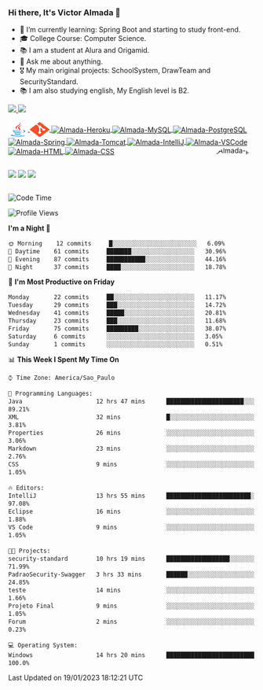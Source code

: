 ### Hi there, It's Victor Almada 👋


- 🌱 I’m currently learning: Spring Boot and starting to study front-end.
- 🎓 College Course: Computer Science.
- 📚  I am a student at Alura and Origamid.
- 💬 Ask me about anything.
- 🎖 My main original projects: SchoolSystem, DrawTeam and SecurityStandard.
- 📚 I am also studying english, My English level is B2.
 
<div>
<a href="https://github.com/Almadavic">
<img height="180em" src="https://github-readme-stats.vercel.app/api?username=Almadavic&showw_icons=true&theme=dark&include_all_commits=true&count_private=true">
<img height="180em" src="https://github-readme-stats.vercel.app/api/top-langs/?username=Almadavic&layout=compact&langs_count=16&theme=dracula">
</div>

<div style="display: inline_block"><br>
  <img align="center" alt="Almada-Java" height="30" width="40" src="https://raw.githubusercontent.com/devicons/devicon/master/icons/java/java-original.svg">
  <img align="center" alt="Almada-Git" height="30" width="40" src="https://raw.githubusercontent.com/devicons/devicon/master/icons/git/git-original.svg">
  <img align="center" alt="Almada-Heroku" height="30" width="40" src="https://cdn.jsdelivr.net/gh/devicons/devicon/icons/heroku/heroku-plain-wordmark.svg" />             
  <img align="center" alt="Almada-MySQL" height="30" width="40" src="https://cdn.jsdelivr.net/gh/devicons/devicon/icons/mysql/mysql-original-wordmark.svg" />
  <img align="center" alt="Almada-PostgreSQL" height="30" width="40" src="https://cdn.jsdelivr.net/gh/devicons/devicon/icons/postgresql/postgresql-plain-wordmark.svg" />
  <img align="center" alt="Almada-Spring" height="30" width="40" src="https://cdn.jsdelivr.net/gh/devicons/devicon/icons/spring/spring-original-wordmark.svg" />
  <img align="center" alt="Almada-Tomcat" height="30" width="40" src="https://cdn.jsdelivr.net/gh/devicons/devicon/icons/tomcat/tomcat-original-wordmark.svg" />
   <img align="center" alt="Almada-IntelliJ" height="30" width="40" src="https://cdn.jsdelivr.net/gh/devicons/devicon/icons/intellij/intellij-original.svg" />
   <img align="center" alt="Almada-VSCode" height="30" width="40" src="https://cdn.jsdelivr.net/gh/devicons/devicon/icons/vscode/vscode-original.svg" />
   <img align="center" alt="Almada-HTML" height="30" width="40" src="https://cdn.jsdelivr.net/gh/devicons/devicon/icons/html5/html5-original.svg" />
   <img align="center" alt="Almada-CSS" height="30" width="40" src="https://cdn.jsdelivr.net/gh/devicons/devicon/icons/css3/css3-original.svg" />
  <img align="right" alt="Almada-pic" height="150" style="border-radius:50px;" src="https://user-images.githubusercontent.com/85299065/185514627-94fcf387-edc6-4c24-88f1-b4873ccd49e9.png">
</div>
  
  ##
 
<div> 
  <a href="https://www.youtube.com/channel/UCUrcUNA90M_ZqLEcQxd3UNA" target="_blank"><img src="https://img.shields.io/badge/YouTube-FF0000?style=for-the-badge&logo=youtube&logoColor=white" target="_blank"></a>
 <a href = "mailto:almadavic@live.com"><img src="https://img.shields.io/badge/-Gmail-%23333?style=for-the-badge&logo=gmail&logoColor=white" target="_blank"></a>
  <a href="https://www.linkedin.com/in/victoralmada/" target="_blank"><img src="https://img.shields.io/badge/-LinkedIn-%230077B5?style=for-the-badge&logo=linkedin&logoColor=white" target="_blank"></a> 
</div>

##

<!--START_SECTION:waka-->
![Code Time](http://img.shields.io/badge/Code%20Time-155%20hrs%2029%20mins-blue)

![Profile Views](http://img.shields.io/badge/Profile%20Views-7-blue)

**I'm a Night 🦉** 

```text
🌞 Morning    12 commits     █░░░░░░░░░░░░░░░░░░░░░░░░   6.09% 
🌆 Daytime    61 commits     ███████░░░░░░░░░░░░░░░░░░   30.96% 
🌃 Evening    87 commits     ███████████░░░░░░░░░░░░░░   44.16% 
🌙 Night      37 commits     ████░░░░░░░░░░░░░░░░░░░░░   18.78%

```
📅 **I'm Most Productive on Friday** 

```text
Monday       22 commits     ██░░░░░░░░░░░░░░░░░░░░░░░   11.17% 
Tuesday      29 commits     ███░░░░░░░░░░░░░░░░░░░░░░   14.72% 
Wednesday    41 commits     █████░░░░░░░░░░░░░░░░░░░░   20.81% 
Thursday     23 commits     ███░░░░░░░░░░░░░░░░░░░░░░   11.68% 
Friday       75 commits     █████████░░░░░░░░░░░░░░░░   38.07% 
Saturday     6 commits      ░░░░░░░░░░░░░░░░░░░░░░░░░   3.05% 
Sunday       1 commits      ░░░░░░░░░░░░░░░░░░░░░░░░░   0.51%

```


📊 **This Week I Spent My Time On** 

```text
⌚︎ Time Zone: America/Sao_Paulo

💬 Programming Languages: 
Java                     12 hrs 47 mins      ██████████████████████░░░   89.21% 
XML                      32 mins             █░░░░░░░░░░░░░░░░░░░░░░░░   3.81% 
Properties               26 mins             ░░░░░░░░░░░░░░░░░░░░░░░░░   3.06% 
Markdown                 23 mins             ░░░░░░░░░░░░░░░░░░░░░░░░░   2.76% 
CSS                      9 mins              ░░░░░░░░░░░░░░░░░░░░░░░░░   1.05%

🔥 Editors: 
IntelliJ                 13 hrs 55 mins      ████████████████████████░   97.08% 
Eclipse                  16 mins             ░░░░░░░░░░░░░░░░░░░░░░░░░   1.88% 
VS Code                  9 mins              ░░░░░░░░░░░░░░░░░░░░░░░░░   1.05%

🐱‍💻 Projects: 
security-standard        10 hrs 19 mins      ██████████████████░░░░░░░   71.99% 
PadraoSecurity-Swagger   3 hrs 33 mins       ██████░░░░░░░░░░░░░░░░░░░   24.85% 
teste                    14 mins             ░░░░░░░░░░░░░░░░░░░░░░░░░   1.66% 
Projeto Final            9 mins              ░░░░░░░░░░░░░░░░░░░░░░░░░   1.05% 
Forum                    2 mins              ░░░░░░░░░░░░░░░░░░░░░░░░░   0.23%

💻 Operating System: 
Windows                  14 hrs 20 mins      █████████████████████████   100.0%

```


 Last Updated on 19/01/2023 18:12:21 UTC
<!--END_SECTION:waka-->
